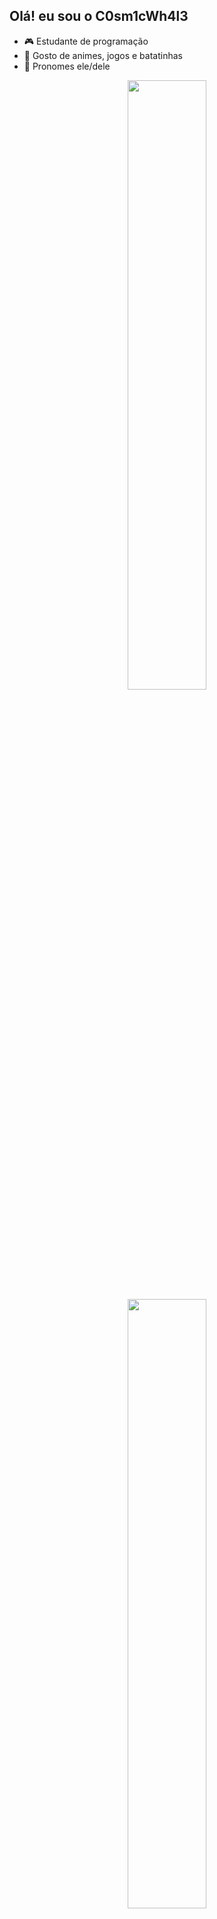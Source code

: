 ## Olá! eu sou o C0sm1cWh4l3

- 🎮 Estudante de programação
- 👾 Gosto de animes, jogos e batatinhas
- 🔮 Pronomes ele/dele

<div align="center">
  <a href="https://github.com/C0sm1cWh4l3">
  <img width=50% src="https://github-readme-stats.vercel.app/api?username=C0sm1cWh4l3&show_icons=true&theme=synthwave&include_all_commits=true&count_private=true"/>
  <img width=50% src="https://github-readme-stats.vercel.app/api/top-langs/?username=C0sm1cWh4l3&layout=compact&langs_count=7&theme=synthwave"/>
</div>
  
<div style="display: inline_block"><br>
  <img  height="30" width="40" src="https://cdn.jsdelivr.net/gh/devicons/devicon/icons/html5/html5-original.svg" />
  <img  height="30" width="40" src="https://cdn.jsdelivr.net/gh/devicons/devicon/icons/css3/css3-original.svg" />
  <img  height="30" width="40" src="https://cdn.jsdelivr.net/gh/devicons/devicon/icons/javascript/javascript-original.svg" />
  <img  height="30" width="40" src="https://cdn.jsdelivr.net/gh/devicons/devicon/icons/react/react-original.svg" />
  <img  height="30" width="40" src="https://cdn.jsdelivr.net/gh/devicons/devicon/icons/php/php-plain.svg" />
  <img  height="30" width="40" src="https://cdn.jsdelivr.net/gh/devicons/devicon/icons/mysql/mysql-original.svg" />
</div>
  
 ##
<div>
  <a href = "mailto:felipesec21@gmail.com"><img src="https://img.shields.io/badge/-Gmail-%23333?style=for-the-badge&logo=gmail&logoColor=white" target="_blank"></a>
  <a href="https://www.linkedin.com/in/felipe-araujo-4b06881a1" target="_blank"><img src="https://img.shields.io/badge/-LinkedIn-%230077B5?style=for-the-badge&logo=linkedin&logoColor=white" target="_blank"></a>
</div>
  
![Snake animation](https://github.com/C0sm1cWh4l3/C0sm1cWh4l3/blob/output/github-contribution-grid-snake.svg)

